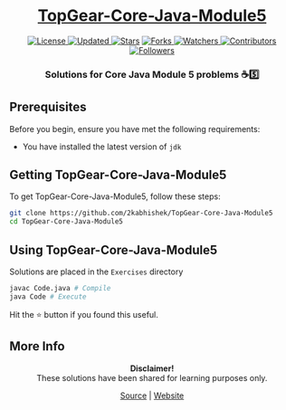 <div align = "center">

<h1><a href="https://2kabhishek.github.io/TopGear-Core-Java-Module5">TopGear-Core-Java-Module5</a></h1>

<a href="https://github.com/2KAbhishek/TopGear-Core-Java-Module5/blob/master/LICENSE">
<img alt="License" src="https://img.shields.io/github/license/2kabhishek/TopGear-Core-Java-Module5?style=plastic&color=white&label=License"> </a>

<a href="https://github.com/2KAbhishek/TopGear-Core-Java-Module5/pulse">
<img alt="Updated" src="https://img.shields.io/github/last-commit/2kabhishek/TopGear-Core-Java-Module5?style=plastic&color=e30724&label=Updated"> </a>

<a href="https://github.com/2KAbhishek/TopGear-Core-Java-Module5/stargazers">
<img alt="Stars" src="https://img.shields.io/github/stars/2kabhishek/TopGear-Core-Java-Module5?style=plastic&color=00d451&label=Stars"></a>

<a href="https://github.com/2KAbhishek/TopGear-Core-Java-Module5/network/members">
<img alt="Forks" src="https://img.shields.io/github/forks/2kabhishek/TopGear-Core-Java-Module5?style=plastic&color=1688f0&label=Forks"> </a>

<a href="https://github.com/2KAbhishek/TopGear-Core-Java-Module5/watchers">
<img alt="Watchers" src="https://img.shields.io/github/watchers/2kabhishek/TopGear-Core-Java-Module5?style=plastic&color=ff5500&label=Watchers"> </a>

<a href="https://github.com/2KAbhishek/TopGear-Core-Java-Module5/graphs/contributors">
<img alt="Contributors" src="https://img.shields.io/github/contributors/2kabhishek/TopGear-Core-Java-Module5?style=plastic&color=f0f&label=Contributors"> </a>

<a href="https://github.com/2KAbhishek?tab=followers">
<img alt="Followers" src="https://img.shields.io/github/followers/2kabhishek?color=222&style=plastic&label=Followers"> </a>

<h3>Solutions for Core Java Module 5 problems ☕5️⃣</h3>

</div>

## Prerequisites

Before you begin, ensure you have met the following requirements:

- You have installed the latest version of `jdk`

## Getting TopGear-Core-Java-Module5

To get TopGear-Core-Java-Module5, follow these steps:

```bash
git clone https://github.com/2kabhishek/TopGear-Core-Java-Module5
cd TopGear-Core-Java-Module5
```

## Using TopGear-Core-Java-Module5

Solutions are placed in the `Exercises` directory

```bash
javac Code.java # Compile
java Code # Execute
```

Hit the ⭐ button if you found this useful.

## More Info

<div align="center">

<strong>Disclaimer!</strong><br>
These solutions have been shared for learning purposes only. <br>
 
<a href="https://github.com/2KAbhishek/TopGear-Core-Java-Module5">Source</a> |
<a href="https://2kabhishek.github.io/TopGear-Core-Java-Module5">Website</a>

</div>
